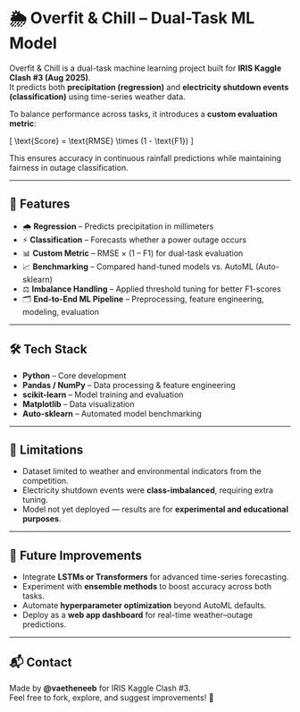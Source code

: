 # 🌦️ Overfit & Chill – Dual-Task ML Model  

Overfit & Chill is a dual-task machine learning project built for **IRIS Kaggle Clash #3 (Aug 2025)**.  
It predicts both **precipitation (regression)** and **electricity shutdown events (classification)** using time-series weather data.  

To balance performance across tasks, it introduces a **custom evaluation metric**:  

\[
\text{Score} = \text{RMSE} \times (1 - \text{F1})
\]  

This ensures accuracy in continuous rainfall predictions while maintaining fairness in outage classification.  

---

## 🚀 Features  
- 🌧️ **Regression** – Predicts precipitation in millimeters  
- ⚡ **Classification** – Forecasts whether a power outage occurs  
- 📊 **Custom Metric** – RMSE × (1 – F1) for dual-task evaluation  
- 📈 **Benchmarking** – Compared hand-tuned models vs. AutoML (Auto-sklearn)  
- ⚖️ **Imbalance Handling** – Applied threshold tuning for better F1-scores  
- 🗂️ **End-to-End ML Pipeline** – Preprocessing, feature engineering, modeling, evaluation  

---

## 🛠️ Tech Stack  
- **Python** – Core development  
- **Pandas / NumPy** – Data processing & feature engineering  
- **scikit-learn** – Model training and evaluation  
- **Matplotlib** – Data visualization  
- **Auto-sklearn** – Automated model benchmarking  

---

## 📌 Limitations  
- Dataset limited to weather and environmental indicators from the competition.  
- Electricity shutdown events were **class-imbalanced**, requiring extra tuning.  
- Model not yet deployed — results are for **experimental and educational purposes**.  

---

## 🔮 Future Improvements  
- Integrate **LSTMs or Transformers** for advanced time-series forecasting.  
- Experiment with **ensemble methods** to boost accuracy across both tasks.  
- Automate **hyperparameter optimization** beyond AutoML defaults.  
- Deploy as a **web app dashboard** for real-time weather–outage predictions.  

---

## 📬 Contact  
Made by **@vaetheneeb** for IRIS Kaggle Clash #3.  
Feel free to fork, explore, and suggest improvements! 🚀  
